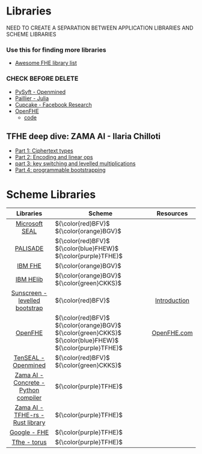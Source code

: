 # Libraries

NEED TO CREATE A SEPARATION BETWEEN APPLICATION LIBRARIES AND SCHEME LIBRARIES

### Use this for finding more libraries

- [Awesome FHE library list](https://github.com/jonaschn/awesome-he)

### CHECK BEFORE DELETE
- [PySyft - Openmined](https://github.com/OpenMined/PySyft)
- [Paillier - Julia](https://github.com/krakhit/Paillier.jl)
- [Cupcake - Facebook Research](https://github.com/facebookresearch/Cupcake)
- [OpenFHE](https://www.openfhe.org)
  - [code](https://github.com/openfheorg/openfhe-development)


## TFHE deep dive: ZAMA AI - Ilaria Chilloti

- [Part 1: Ciphertext types](https://www.zama.ai/post/tfhe-deep-dive-part-1?utm_source=tfhe_deep_dive_part_I&utm_medium=substack&utm_campaign=blogpost)
- [Part 2: Encoding and linear ops](https://www.zama.ai/post/tfhe-deep-dive-part-2?utm_source=tfhe_deep_dive_part_I&utm_medium=substack&utm_campaign=blogpost)
- [part 3: key switching and levelled multiplications](https://www.zama.ai/post/tfhe-deep-dive-part-3?utm_source=tfhe_deep_dive_part_3&utm_medium=substack&utm_campaign=blogpost)
- [Part 4: programmable bootstrapping](https://www.zama.ai/post/tfhe-deep-dive-part-4)




# Scheme Libraries 
|Libraries|Scheme|Resources|
|:---:|---|:---:|
|[Microsoft SEAL ](https://github.com/microsoft/SEAL#introduction)|${\color{red}BFV}$ ${\color{orange}BGV}$|
|[PALISADE](https://palisade-crypto.org/software-library/)|${\color{red}BFV}$ ${\color{blue}FHEW}$  ${\color{purple}TFHE}$    
|[IBM FHE](https://github.com/IBM/fhe-toolkit-macos)|${\color{orange}BGV}$ 
|[IBM HElib](https://github.com/IBM-HElib/HElib)|${\color{orange}BGV}$ ${\color{green}CKKS}$ 
|[Sunscreen - levelled bootstrap](https://github.com/Sunscreen-tech/Sunscreen/tree/main)|${\color{red}BFV}$|[Introduction](https://docs.sunscreen.tech/intro/intro.html)|
|[OpenFHE](https://github.com/openfheorg/openfhe-development)|${\color{red}BFV}$ ${\color{orange}BGV}$ ${\color{green}CKKS}$ ${\color{blue}FHEW}$ ${\color{purple}TFHE}$ |[OpenFHE.com](https://www.openfhe.org)
|[TenSEAL - Openmined](https://github.com/OpenMined/TenSEAL)|${\color{red}BFV}$ ${\color{green}CKKS}$|
|[Zama AI - Concrete - Python compiler](https://github.com/zama-ai/concrete)|${\color{purple}TFHE}$ 
|[Zama AI - TFHE-rs - Rust library](https://github.com/zama-ai/tfhe-rs)|${\color{purple}TFHE}$ 
|[Google - FHE](https://github.com/google/fully-homomorphic-encryption)|${\color{purple}TFHE}$ 
|[Tfhe - torus](https://github.com/krakhit/tfhe)|${\color{purple}TFHE}$ 



